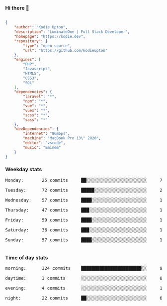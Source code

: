 ### Hi there 👋

```json

{
    "author": "Kodie Upton",
    "description": "LuminateOne | Full Stack Developer",
    "homepage": "https://kodie.dev",
    "repository": {
        "type": "open-source",
        "url": "https://github.com/kodieupton"
    },
    "engines": [
        "PHP",
        "Javascript",
        "HTML5",
        "CSS3",
        "SQL"
    ],
    "dependencies": {
        "laravel": "*",
        "npm": "*",
        "vue": "*",
        "vuex": "*",
        "scss": "*",
        "sass": "*"
    },
    "devDependencies": {
        "internet": "86mbps",
        "machine": "MacBook Pro 13\" 2020",
        "editor": "vscode",
        "music": "Eminem"
    }
}

```

<!-- GITHUB STATS START -->
### Weekday stats
<pre>Monday:       25 commits     ██░░░░░░░░░░░░░░░░░░░░░░░     7.08%

Tuesday:      72 commits     █████░░░░░░░░░░░░░░░░░░░░     20.40%

Wednesday:    57 commits     ████░░░░░░░░░░░░░░░░░░░░░     16.15%

Thursday:     47 commits     ███░░░░░░░░░░░░░░░░░░░░░░     13.31%

Friday:       59 commits     ████░░░░░░░░░░░░░░░░░░░░░     16.71%

Saturday:     36 commits     ███░░░░░░░░░░░░░░░░░░░░░░     10.20%

Sunday:       57 commits     ████░░░░░░░░░░░░░░░░░░░░░     16.15%

</pre>


 ### Time of day stats
<pre>morning:      324 commits    ███████████████████████░░     91.78%

daytime:      3 commits      ░░░░░░░░░░░░░░░░░░░░░░░░░     0.85%

evening:      4 commits      ░░░░░░░░░░░░░░░░░░░░░░░░░     1.13%

night:        22 commits     ██░░░░░░░░░░░░░░░░░░░░░░░     6.23%

</pre><!-- GITHUB STATS END -->
